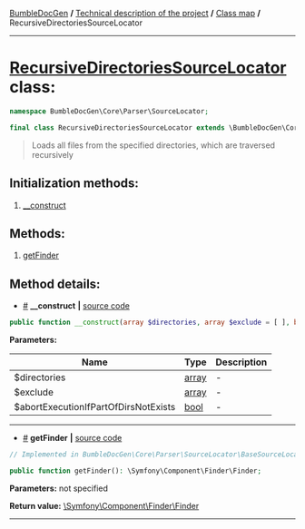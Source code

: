<!-- {% raw %} -->
<embed> <a href="/docs/readme.md">BumbleDocGen</a> <b>/</b> <a href="/docs/tech/readme.md">Technical description of the project</a> <b>/</b> <a href="/docs/tech/map.md">Class map</a> <b>/</b> RecursiveDirectoriesSourceLocator<hr> </embed>

<h1>
    <a href="https://github.com/bumble-tech/bumble-doc-gen/blob/master/src/Core/Parser/SourceLocator/RecursiveDirectoriesSourceLocator.php#L10">RecursiveDirectoriesSourceLocator</a> class:
</h1>





```php
namespace BumbleDocGen\Core\Parser\SourceLocator;

final class RecursiveDirectoriesSourceLocator extends \BumbleDocGen\Core\Parser\SourceLocator\BaseSourceLocator implements \BumbleDocGen\Core\Parser\SourceLocator\SourceLocatorInterface
```

<blockquote>Loads all files from the specified directories, which are traversed recursively</blockquote>






<h2>Initialization methods:</h2>

<ol>
<li>
    <a href="#m-construct">__construct</a>
    </li>
</ol>

<h2>Methods:</h2>

<ol>
<li>
    <a href="#mgetfinder">getFinder</a>
    </li>
</ol>







<h2>Method details:</h2>

<div class='method_description-block'>

<ul>
<li><a name="m-construct" href="#m-construct">#</a>
 <b>__construct</b>
    <b>|</b> <a href="https://github.com/bumble-tech/bumble-doc-gen/blob/master/src/Core/Parser/SourceLocator/RecursiveDirectoriesSourceLocator.php#L12">source code</a></li>
</ul>

```php
public function __construct(array $directories, array $exclude = [ ], bool $abortExecutionIfPartOfDirsNotExists = true);
```



<b>Parameters:</b>

<table>
    <thead>
    <tr>
        <th>Name</th>
        <th>Type</th>
        <th>Description</th>
    </tr>
    </thead>
    <tbody>
            <tr>
            <td>$directories</td>
            <td><a href='https://www.php.net/manual/en/language.types.array.php'>array</a></td>
            <td>-</td>
        </tr>
            <tr>
            <td>$exclude</td>
            <td><a href='https://www.php.net/manual/en/language.types.array.php'>array</a></td>
            <td>-</td>
        </tr>
            <tr>
            <td>$abortExecutionIfPartOfDirsNotExists</td>
            <td><a href='https://www.php.net/manual/en/language.types.boolean.php'>bool</a></td>
            <td>-</td>
        </tr>
        </tbody>
</table>



</div>
<hr>
<div class='method_description-block'>

<ul>
<li><a name="mgetfinder" href="#mgetfinder">#</a>
 <b>getFinder</b>
    <b>|</b> <a href="https://github.com/bumble-tech/bumble-doc-gen/blob/master/src/Core/Parser/SourceLocator/BaseSourceLocator.php#L19">source code</a></li>
</ul>

```php
// Implemented in BumbleDocGen\Core\Parser\SourceLocator\BaseSourceLocator

public function getFinder(): \Symfony\Component\Finder\Finder;
```



<b>Parameters:</b> not specified

<b>Return value:</b> <a href='https://github.com/symfony/finder/blob/master/Finder.php'>\Symfony\Component\Finder\Finder</a>


</div>
<hr>

<!-- {% endraw %} -->